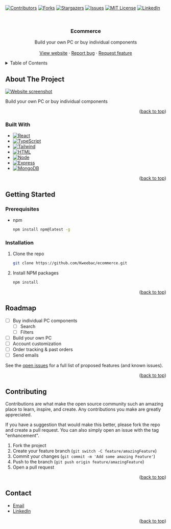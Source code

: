 <a name="readme-top"></a>

[![Contributors][contributors-shield]][contributors-url]
[![Forks][forks-shield]][forks-url]
[![Stargazers][stars-shield]][stars-url]
[![Issues][issues-shield]][issues-url]
[![MIT License][license-shield]][license-url]
[![LinkedIn][linkedin-shield]][linkedin-url]

<br />
<div align="center">
  <h3 align="center">Ecommerce</h3>

  <p align="center">
    Build your own PC or buy individual components
    <br />
    <br />
    <a href="website_url">View website</a>
    ·
    <a href="https://github.com/Kweebac/ecommerce/issues/new?assignees=&labels=bug&template=bug_report.md">Report bug</a>
    ·
    <a href="https://github.com/Kweebac/ecommerce/issues/new?assignees=&labels=enhancement&template=feature_request.md">Request feature</a>
  </p>
</div>

<details>
  <summary>Table of Contents</summary>
  <ol>
    <li>
      <a href="#about-the-project">About The Project</a>
      <ul>
        <li><a href="#built-with">Built With</a></li>
      </ul>
    </li>
    <li>
      <a href="#getting-started">Getting Started</a>
      <ul>
        <li><a href="#prerequisites">Prerequisites</a></li>
        <li><a href="#installation">Installation</a></li>
      </ul>
    </li>
    <li><a href="#usage">Usage</a></li>
    <li><a href="#roadmap">Roadmap</a></li>
    <li><a href="#contributing">Contributing</a></li>
    <li><a href="#contact">Contact</a></li>
    <li><a href="#acknowledgments">Acknowledgments</a></li>
  </ol>
</details>

## About The Project

[![Website screenshot][product-screenshot]](website_url)

Build your own PC or buy individual components

<p align="right">(<a href="#readme-top">back to top</a>)</p>

### Built With

- [![React][React]][React-url]
- [![TypeScript][TypeScript]][TypeScript-url]
- [![Tailwind][Tailwind]][Tailwind-url]
- [![HTML][HTML]][HTML-url]
- [![Node][Node]][Node-url]
- [![Express][Express]][Express-url]
- [![MongoDB][MongoDB]][MongoDB-url]

<p align="right">(<a href="#readme-top">back to top</a>)</p>

## Getting Started

### Prerequisites

- npm
  ```sh
  npm install npm@latest -g
  ```

### Installation

1. Clone the repo
   ```sh
   git clone https://github.com/Kweebac/ecommerce.git
   ```
2. Install NPM packages
   ```sh
   npm install
   ```

<p align="right">(<a href="#readme-top">back to top</a>)</p>

## Roadmap

- [ ] Buy individual PC components
  - [ ] Search
  - [ ] Filters
- [ ] Build your own PC
- [ ] Account customization
- [ ] Order tracking & past orders
- [ ] Send emails

See the [open issues](https://github.com/Kweebac/ecommerce/issues) for a full list of proposed features (and known issues).

<p align="right">(<a href="#readme-top">back to top</a>)</p>

## Contributing

Contributions are what make the open source community such an amazing place to learn, inspire, and create. Any contributions you make are greatly appreciated.

If you have a suggestion that would make this better, please fork the repo and create a pull request. You can also simply open an issue with the tag "enhancement".

1. Fork the project
2. Create your feature branch (`git switch -C feature/amazingFeature`)
3. Commit your changes (`git commit -m 'Add some amazing Feature'`)
4. Push to the branch (`git push origin feature/amazingFeature`)
5. Open a pull request

<p align="right">(<a href="#readme-top">back to top</a>)</p>

## Contact

- [Email](mailto:06.amarshall@gmail.com)
- [LinkedIn](https://www.linkedin.com/in/alfie-marshall-045bba268/)

<p align="right">(<a href="#readme-top">back to top</a>)</p>

[contributors-shield]: https://img.shields.io/github/contributors/Kweebac/ecommerce.svg?style=for-the-badge
[contributors-url]: https://github.com/Kweebac/ecommerce/graphs/contributors
[forks-shield]: https://img.shields.io/github/forks/Kweebac/ecommerce.svg?style=for-the-badge
[forks-url]: https://github.com/Kweebac/ecommerce/network/members
[stars-shield]: https://img.shields.io/github/stars/Kweebac/ecommerce.svg?style=for-the-badge
[stars-url]: https://github.com/Kweebac/ecommerce/stargazers
[issues-shield]: https://img.shields.io/github/issues/Kweebac/ecommerce.svg?style=for-the-badge
[issues-url]: https://github.com/Kweebac/ecommerce/issues
[license-shield]: https://img.shields.io/badge/License-MIT-yellow.svg?style=for-the-badge
[license-url]: https://github.com/Kweebac/ecommerce/blob/master/LICENSE
[linkedin-shield]: https://img.shields.io/badge/-LinkedIn-black.svg?style=for-the-badge&logo=linkedin&colorB=555
[linkedin-url]: https://www.linkedin.com/in/alfie-marshall-045bba268/
[product-screenshot]: https://designshack.net/wp-content/uploads/Free-Abstract-Borders-Background-Template.jpg
[React]: https://img.shields.io/badge/React-20232A?style=for-the-badge&logo=react&logoColor=61DAFB
[React-url]: https://react.dev/
[TypeScript]: https://img.shields.io/badge/TypeScript-007ACC?style=for-the-badge&logo=typescript&logoColor=white
[TypeScript-url]: https://www.typescriptlang.org/
[Tailwind]: https://img.shields.io/badge/Tailwind_CSS-38B2AC?style=for-the-badge&logo=tailwind-css&logoColor=white
[Tailwind-url]: https://tailwindcss.com/
[HTML]: https://img.shields.io/badge/HTML5-E34F26?style=for-the-badge&logo=html5&logoColor=white
[HTML-url]: https://developer.mozilla.org/en-US/docs/Web/HTML
[Node]: https://img.shields.io/badge/Node%20js-339933?style=for-the-badge&logo=nodedotjs&logoColor=white
[Node-url]: https://nodejs.org/en
[Express]: https://img.shields.io/badge/Express%20js-000000?style=for-the-badge&logo=express&logoColor=white
[Express-url]: https://expressjs.com/
[MongoDB]: https://img.shields.io/badge/MongoDB-4EA94B?style=for-the-badge&logo=mongodb&logoColor=white
[MongoDB-url]: https://www.mongodb.com/
